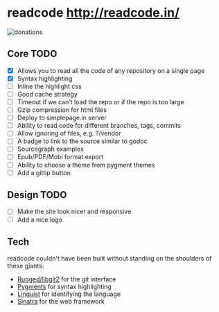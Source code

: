 # readcode http://readcode.in/

![donations ](https://img.shields.io/bountysource/team/readcode/activity.svg)

## Core TODO
  - [x] Allows you to read all the code of any repository on a single page
  - [x] Syntax highlighting
  - [ ] Inline the highlight css
  - [ ] Good cache strategy
  - [ ] Timeout if we can't load the repo or if the repo is too large
  - [ ] Gzip compression for html files
  - [ ] Deploy to simplepage.in server
  - [ ] Ability to read code for different branches, tags, commits
  - [ ] Allow ignoring of files, e.g. ?/vendor
  - [ ] A badge to link to the source similar to godoc
  - [ ] Sourcegraph examples
  - [ ] Epub/PDF/Mobi format export
  - [ ] Ability to choose a theme from pygment themes
  - [ ] Add a gittip button

## Design TODO
  - [ ] Make the site look nicer and responsive
  - [ ] Add a nice logo

## Tech
  readcode couldn't have been built without standing on the shoulders of these
  giants:

  - [Rugged/libgit2](https://github.com/libgit2/rugged) for the git interface
  - [Pygments](http://pygments.org/) for syntax highlighting
  - [Linguist](https://github.com/github/linguist) for identifying the language
  - [Sinatra](http://www.sinatrarb.com/) for the web framework
